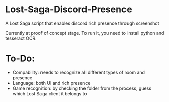 # Lost-Saga-Discord-Presence
A Lost Saga script that enables discord rich presence through screenshot

Currently at proof of concept stage. To run it, you need to install python and tesseract OCR.

# To-Do:
- Compability: needs to recognize all different types of room and presence
- Language: both UI and rich presence
- Game recognition: by checking the folder from the process, guess which Lost Saga client it belongs to
